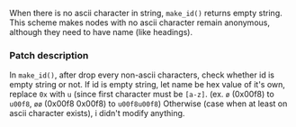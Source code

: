 When there is no ascii character in string, `make_id()` returns empty string.
This scheme makes nodes with no ascii character remain anonymous, although they need to have name (like headings).

 ### Patch description
In `make_id()`, after drop every non-ascii characters, check whether id is empty string or not.
If id is empty string, let name be hex value of it's own, replace `0x` with `u` (since first character must be `[a-z]`.
(ex. `ø` (0x00f8) to `u00f8`, `øø` (0x00f8 0x00f8) to `u00f8u00f8`)
Otherwise (case when at least on ascii character exists), i didn't modify anything.
